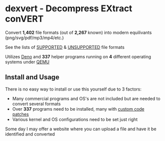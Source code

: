 # dexvert - Decompress EXtract conVERT
Convert **1,402** file formats (out of **2,267** known) into modern equilivants (png/svg/pdf/mp3/mp4/etc.)

See the lists of [SUPPORTED](SUPPORTED.md) & [UNSUPPORTED](UNSUPPORTED.md) file formats

Utilizes [Deno](https://deno.land/) and **337** helper programs running on **4** different operating systems under [QEMU](https://www.qemu.org/)

## Install and Usage
There is no easy way to install or use this yourself due to 3 factors:
* Many commercial programs and OS's are not included but are needed to convert several formats
* Over **337** programs need to be installed, many with [custom code patches](https://github.com/Sembiance/dexvert-gentoo-overlay)
* Various kernel and OS configurations need to be set just right

Some day I may offer a website where you can upload a file and have it be identified and converted